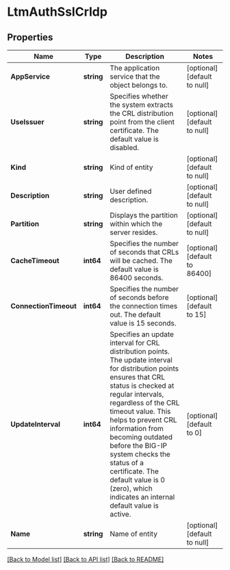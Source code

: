 # LtmAuthSslCrldp

## Properties
Name | Type | Description | Notes
------------ | ------------- | ------------- | -------------
**AppService** | **string** | The application service that the object belongs to. | [optional] [default to null]
**UseIssuer** | **string** | Specifies whether the system extracts the CRL distribution point from the client certificate. The default value is disabled. | [optional] [default to null]
**Kind** | **string** | Kind of entity | [optional] [default to null]
**Description** | **string** | User defined description. | [optional] [default to null]
**Partition** | **string** | Displays the partition within which the server resides. | [optional] [default to null]
**CacheTimeout** | **int64** | Specifies the number of seconds that CRLs will be cached. The default value is 86400 seconds. | [optional] [default to 86400]
**ConnectionTimeout** | **int64** | Specifies the number of seconds before the connection times out. The default value is 15 seconds. | [optional] [default to 15]
**UpdateInterval** | **int64** | Specifies an update interval for CRL distribution points. The update interval for distribution points ensures that CRL status is checked at regular intervals, regardless of the CRL timeout value. This helps to prevent CRL information from becoming outdated before the BIG-IP system checks the status of a certificate. The default value is 0 (zero), which indicates an internal default value is active. | [optional] [default to 0]
**Name** | **string** | Name of entity | [optional] [default to null]

[[Back to Model list]](../README.md#documentation-for-models) [[Back to API list]](../README.md#documentation-for-api-endpoints) [[Back to README]](../README.md)


